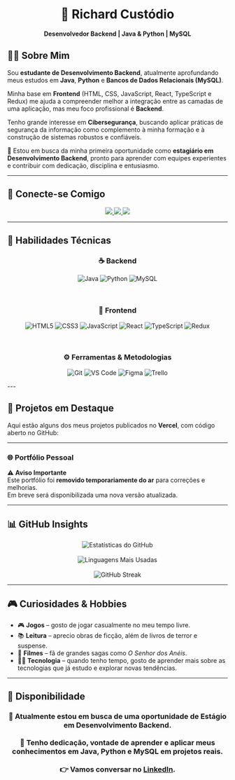 <h1 align="center">🚀 Richard Custódio</h1>
<p align="center"><b>Desenvolvedor Backend | Java & Python | MySQL</b></p>

## 👨‍💻 Sobre Mim

Sou **estudante de Desenvolvimento Backend**, atualmente aprofundando meus estudos em **Java**, **Python** e **Bancos de Dados Relacionais (MySQL)**.  

Minha base em **Frontend** (HTML, CSS, JavaScript, React, TypeScript e Redux) me ajuda a compreender melhor a integração entre as camadas de uma aplicação, mas meu foco profissional é **Backend**.  

Tenho grande interesse em **Cibersegurança**, buscando aplicar práticas de segurança da informação como complemento à minha formação e à construção de sistemas robustos e confiáveis.  

🎯 Estou em busca da minha primeira oportunidade como **estagiário em Desenvolvimento Backend**, pronto para aprender com equipes experientes e contribuir com dedicação, disciplina e entusiasmo.

---

## 🔗 Conecte-se Comigo

<p align="center">
  <a href="https://www.linkedin.com/in/richard-custodio-279391312/">
    <img src="https://img.shields.io/badge/LinkedIn-0077B5?style=for-the-badge&logo=linkedin&logoColor=white"/>
  </a>
  <a href="mailto:rc.custodio078@gmail.com">
    <img src="https://img.shields.io/badge/Gmail-D14836?style=for-the-badge&logo=gmail&logoColor=white"/>
  </a>
  <a href="mailto:rc.custodio@outlook.com">
    <img src="https://img.shields.io/badge/Outlook-0078D4?style=for-the-badge&logo=microsoft-outlook&logoColor=white"/>
  </a>
</p>

---

## 🧠 Habilidades Técnicas

<div align="center">

  ### ☕ Backend
  ![Java](https://img.shields.io/badge/Java-red?style=for-the-badge&logo=java&logoColor=white)
  ![Python](https://img.shields.io/badge/Python-blue?style=for-the-badge&logo=python&logoColor=white)
  ![MySQL](https://img.shields.io/badge/MySQL-blueviolet?style=for-the-badge&logo=mysql&logoColor=white)

  <br>

  ### 🎨 Frontend
  ![HTML5](https://img.shields.io/badge/HTML5-orange?style=for-the-badge&logo=html5&logoColor=white)
  ![CSS3](https://img.shields.io/badge/CSS3-blue?style=for-the-badge&logo=css3&logoColor=white)
  ![JavaScript](https://img.shields.io/badge/JavaScript-yellow?style=for-the-badge&logo=javascript&logoColor=black)
  ![React](https://img.shields.io/badge/React-61DAFB?style=for-the-badge&logo=react&logoColor=black)
  ![TypeScript](https://img.shields.io/badge/TypeScript-blue?style=for-the-badge&logo=typescript&logoColor=white)
  ![Redux](https://img.shields.io/badge/Redux-764ABC?style=for-the-badge&logo=redux&logoColor=white)

  <br>

  ### ⚙️ Ferramentas & Metodologias
  ![Git](https://img.shields.io/badge/Git-F05032?style=for-the-badge&logo=git&logoColor=white)
  ![VS Code](https://img.shields.io/badge/VS%20Code-007ACC?style=for-the-badge&logo=visual-studio-code&logoColor=white)
  ![Figma](https://img.shields.io/badge/Figma-F24E1E?style=for-the-badge&logo=figma&logoColor=white)
  ![Trello](https://img.shields.io/badge/Trello-0052CC?style=for-the-badge&logo=trello&logoColor=white)

</div>
---

## 💼 Projetos em Destaque

Aqui estão alguns dos meus projetos publicados no **Vercel**, com código aberto no GitHub:

---

### 🌐 Portfólio Pessoal
⚠️ **Aviso Importante**  
Este portfólio foi **removido temporariamente do ar** para correções e melhorias.  
Em breve será disponibilizada uma nova versão atualizada.  
<!-- ### 🌐 Portfólio Pessoal
- 📂 [Código](https://github.com/richardcustodio/Portfolio-)  
- 🚀 [Demonstração](https://portfolio-neon-one-77.vercel.app/)  
- ⚙️ Tecnologias: React, Vite -->

---

## 📊 GitHub Insights

<p align="center">
  <!-- Estatísticas principais -->
  <img src="https://github-readme-stats.vercel.app/api?username=richardcustodio&show_icons=true&theme=tokyonight&locale=pt-br&hide_border=true" alt="Estatísticas do GitHub" />
  <br><br>

  <!-- Linguagens mais usadas -->
  <img src="https://github-readme-stats.vercel.app/api/top-langs/?username=richardcustodio&layout=compact&theme=tokyonight&hide_border=true" alt="Linguagens Mais Usadas" />
  <br><br>

  <!-- Streak -->
  <img src="https://streak-stats.demolab.com?user=richardcustodio&theme=tokyonight&hide_border=true" alt="GitHub Streak" />
</p>

---

## 🎮 Curiosidades & Hobbies

- 🎮 **Jogos** – gosto de jogar casualmente no meu tempo livre.  
- 📚 **Leitura** – aprecio obras de ficção, além de livros de terror e suspense.  
- 🎥 **Filmes** – fã de grandes sagas como *O Senhor dos Anéis*.  
- 🧑‍💻 **Tecnologia** – quando tenho tempo, gosto de aprender mais sobre as tecnologias que já estudo e explorar novas tendências.

---

## 🎯 Disponibilidade

<div align="center">
  <h3>
    📌 Atualmente estou em busca de uma oportunidade de <b>Estágio em Desenvolvimento Backend</b>.  
    <br><br>
    🚀 Tenho dedicação, vontade de aprender e aplicar meus conhecimentos em <b>Java, Python e MySQL</b> em projetos reais.  
    <br><br>
    👉 Vamos conversar no <a href="https://www.linkedin.com/in/richard-custodio-batista-quadra-279391312/">LinkedIn</a>.
  </h3>
</div>



